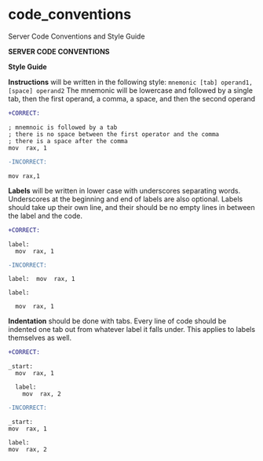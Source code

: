 # code_conventions
Server Code Conventions and Style Guide

**SERVER CODE CONVENTIONS**

__**Style Guide**__

__Instructions__ will be written in the following style: `mnemonic [tab] operand1, [space] operand2`
The mnemonic will be lowercase and followed by a single tab, then the first operand, a comma, a space, and then the second operand

```diff
+CORRECT:
```
```assembly
; mnemnoic is followed by a tab
; there is no space between the first operator and the comma
; there is a space after the comma
mov  rax, 1
```
```diff
-INCORRECT:
```
```assembly
mov rax,1
```

__Labels__ will be written in lower case with underscores separating words. Underscores at the beginning and end of labels are also optional. Labels should take up their own line, and their should be no empty lines in between the label and the code.

```diff
+CORRECT:
```
```assembly
label:
  mov  rax, 1
```
```diff
-INCORRECT:
```
```assembly
label:  mov  rax, 1

label:

  mov  rax, 1
```

__Indentation__ should be done with tabs. Every line of code should be indented one tab out from whatever label it falls under. This applies to labels themselves as well.

```diff
+CORRECT:
```
```assembly
_start:
  mov  rax, 1

  label:
    mov  rax, 2
```
```diff
-INCORRECT:
```
```assembly
_start:
mov  rax, 1

label:
mov  rax, 2
```

